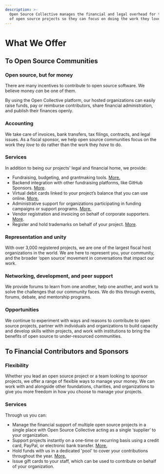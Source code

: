 ```yaml
---
description: >-
  Open Source Collective manages the financial and legal overhead for thousands
  of open source projects so they can focus on doing the work they love.
---
```


# What We Offer

## To Open Source Communities

### Open source, but for money

There are many incentives to contribute to open source software. We believe money _can_ be one of them.&#x20;

By using the Open Collective platform, our hosted organizations can easily raise funds, pay or reimburse contributors, share financial administration, and publish their finances openly.

### Accounting

We take care of invoices, bank transfers, tax filings, contracts, and legal issues. As a fiscal sponsor, we help open source communities focus on the work they _love_ to do rather than the work they _have_ to do.&#x20;

### Services

In addition to being our projects' legal and financial home, we provide:

* Fundraising, budgeting, and grantmaking tools. [More.](../how-it-works/basics/)
* Backend integration with other fundraising platforms, like GitHub Sponsors. [More](../campagins-programs-and-partnerships/github-sponsors.md).
* Virtual debit cards linked to your project’s balance that you can use online. [More.](virtual-cards.md)
* Administrative support for organizations participating in funding campaigns or support programs. [More.](broken-reference)
* Vendor registration and invoicing on behalf of corporate supporters. [More](../how-it-works/supporting-projects/purchase-orders-and-procurement.md).
* Register and hold trademarks on behalf of your project. [More](trademark-registration-and-holding.md).

### Representation and unity &#x20;

With over 3,000 registered projects, we are one of the largest fiscal host organizations in the world. We are here to represent you, your community, and the broader ‘open source’ movement in conversations that impact our work.&#x20;

### Networking, development, and peer support

We provide forums to learn from one another, help one another, and work to solve the challenges that our community faces. We do this through events, forums, debate, and mentorship programs.

### Opportunities

We continue to experiment with ways and reasons to contribute to open source projects, partner with individuals and organizations to build capacity and develop skills within projects, and work with institutions to bring the benefits of open source to under-resourced communities.

## To Financial Contributors and Sponsors

### Flexibility

Whether you lead an open source project or a team looking to sponsor projects, we offer a range of flexible ways to manage your money. We can work with and alongside other foundations, charities, and organizations to give you more freedom in how you choose to manage your projects.&#x20;

### Services

Through us you can:

* Manage the financial support of multiple open source projects in a single place with Open Source Collective acting as a single ‘supplier’ to your organization.
* Support projects instantly on a one-time or recurring basis using a credit card, PayPal, or electronic bank transfer. [More.](../how-it-works/supporting-projects/#credit-card-paypal-or-bank-transfer)
* Hold funds with us in a dedicated 'pool' to cover your contributions throughout the year. [More.](../how-it-works/supporting-projects/funds-for-open-source.md)
* Issue gift cards to your staff, which can be used to contribute on behalf of your organization.&#x20;

